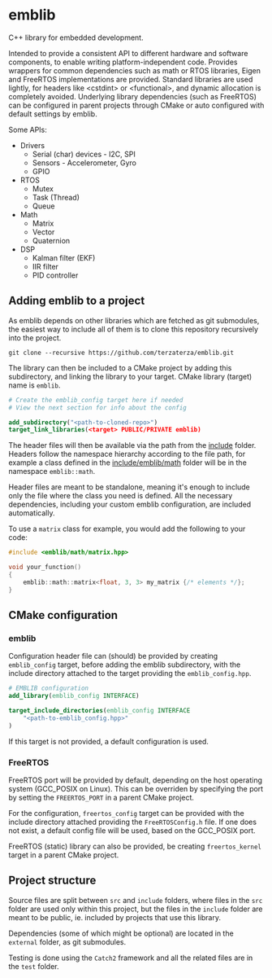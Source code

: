 # emblib

C++ library for embedded development.

Intended to provide a consistent API to different hardware and software components, to enable writing platform-independent code. Provides wrappers for common dependencies such as math or RTOS libraries, Eigen and FreeRTOS implementations are provided. Standard libraries are used lightly, for headers like \<cstdint\> or \<functional\>, and dynamic allocation is completely avoided. Underlying library dependencies (such as FreeRTOS) can be configured in parent projects through CMake or auto configured with default settings by emblib.

Some APIs:
- Drivers
    - Serial (char) devices - I2C, SPI
    - Sensors - Accelerometer, Gyro
    - GPIO
- RTOS
    - Mutex
    - Task (Thread)
    - Queue
- Math
    - Matrix
    - Vector
    - Quaternion
- DSP
    - Kalman filter (EKF)
    - IIR filter
    - PID controller

## Adding emblib to a project
As emblib depends on other libraries which are fetched as git submodules, the easiest way to include all of them is to clone this repository recursively into the project.
```shell
git clone --recursive https://github.com/terzaterza/emblib.git
```
The library can then be included to a CMake project by adding this subdirectory, and linking the library to your target. CMake library (target) name is `emblib`.
```cmake
# Create the emblib_config target here if needed
# View the next section for info about the config

add_subdirectory("<path-to-cloned-repo>")
target_link_libraries(<target> PUBLIC/PRIVATE emblib)
```
The header files will then be available via the path from the [include](include/) folder. Headers follow the namespace hierarchy according to the file path, for example a class defined in the [include/emblib/math](include/emblib/math/) folder will be in the namespace `emblib::math`.

Header files are meant to be standalone, meaning it's enough to include only the file where the class you need is defined. All the necessary dependencies, including your custom emblib configuration, are included automatically.

To use a `matrix` class for example, you would add the following to your code:
```cpp
#include <emblib/math/matrix.hpp>

void your_function()
{
    emblib::math::matrix<float, 3, 3> my_matrix {/* elements */};
}
```

## CMake configuration

### emblib
Configuration header file can (should) be provided by creating `emblib_config` target, before adding the emblib subdirectory, with the include directory attached to the target providing the `emblib_config.hpp`.
```cmake
# EMBLIB configuration
add_library(emblib_config INTERFACE)

target_include_directories(emblib_config INTERFACE
    "<path-to-emblib_config.hpp>"
)
```
If this target is not provided, a default configuration is used.

### FreeRTOS
FreeRTOS port will be provided by default, depending on the host operating system (GCC_POSIX on Linux). This can be overriden by specifying the port by setting the `FREERTOS_PORT` in a parent CMake project.

For the configuration, `freertos_config` target can be provided with the include directory attached providing the `FreeRTOSConfig.h` file. If one does not exist, a default config file will be used, based on the GCC_POSIX port.

FreeRTOS (static) library can also be provided, be creating `freertos_kernel` target in a parent CMake project.

## Project structure
Source files are split between `src` and `include` folders, where files in the `src` folder are used only within this project, but the files in the `include` folder are meant to be public, ie. included by projects that use this library.

Dependencies (some of which might be optional) are located in the `external` folder, as git submodules.

Testing is done using the `Catch2` framework and all the related files are in the `test` folder.
